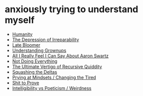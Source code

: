 # anxiously trying to understand myself

- [Humanity](4hcyt-93v9f-bh9fh-48fp4-zfk69)
- [The Depression of Irreparability](1pqpx-821g0-w29bz-zvwqh-3da4g)
- [Late Bloomer](fz5fr-cz410-689zp-yy1dm-7k8gs)
- [Understanding Grownups](gkyjg-9z3wn-cfbnv-x9jy0-n7mgb)
- [All I Really Feel I Can Say About Aaron Swartz][aaronsw]
- [Not Doing Everything](bhbjq-frsgr-0091f-5ty3f-7ee8v)
- [The Ultimate Vertigo of Recursive Quiddity](7vrfz-hc1hv-1pbx4-0ahfb-eq1wr)
- [Squashing the Deltas](fakvv-qca0s-0291e-0e80k-dpszt)
- [Prying at Mindsets / Changing the Tired](d0kf1-7vcsn-ah9nr-zbqpd-b4fgm)
- [Shit to Prove](bpg18-4ntq5-p891g-pz0da-3y39n)
- [Intelligibility vs Poeticism / Weirdness](hhbyk-ta02s-459vh-tc237-ppp4m)

[aaronsw]: e249k-eerzy-js87z-xw3sn-pt0sx
